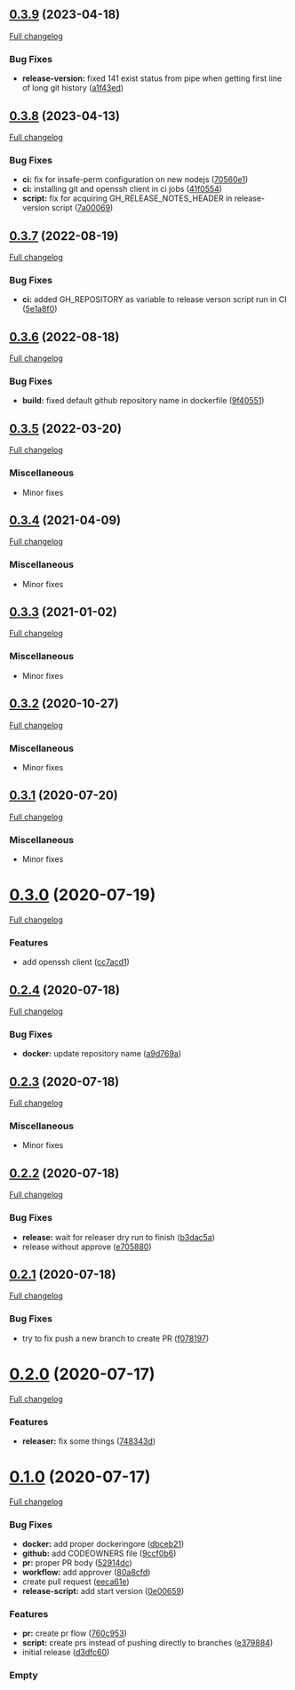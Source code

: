 ## [0.3.9](https://github.com/pixelfederation/release-version-script/compare/v0.3.8...v0.3.9) (2023-04-18)

[Full changelog](https://github.com/pixelfederation/release-version-script/compare/v0.3.8...v0.3.9)

### Bug Fixes

* **release-version:** fixed 141 exist status from pipe when getting first line of long git history ([a1f43ed](https://github.com/pixelfederation/release-version-script/commit/a1f43ed119038bf7a8c989cedeee8f3686d258d6))

## [0.3.8](https://github.com/pixelfederation/release-version-script/compare/v0.3.7...v0.3.8) (2023-04-13)

[Full changelog](https://github.com/pixelfederation/release-version-script/compare/v0.3.7...v0.3.8)

### Bug Fixes

* **ci:** fix for insafe-perm configuration on new nodejs ([70560e1](https://github.com/pixelfederation/release-version-script/commit/70560e1c711e0e386cf4fdda3f39b02e5dc32d97))
* **ci:** installing git and openssh client in ci jobs ([41f0554](https://github.com/pixelfederation/release-version-script/commit/41f0554ad27bb39d2c4bcf1236a1c896d879a12c))
* **script:** fix for acquiring GH_RELEASE_NOTES_HEADER in release-version script ([7a00069](https://github.com/pixelfederation/release-version-script/commit/7a000691ce3eeb444d2a91aa03a301a993753724))

## [0.3.7](https://github.com/pixelfederation/release-version-script/compare/v0.3.6...v0.3.7) (2022-08-19)

[Full changelog](https://github.com/pixelfederation/release-version-script/compare/v0.3.6...v0.3.7)

### Bug Fixes

* **ci:** added GH_REPOSITORY as variable to release verson script run in CI ([5e1a8f0](https://github.com/pixelfederation/release-version-script/commit/5e1a8f07673d459b048b34b9ae220cd9b6194692))

## [0.3.6](https://github.com/pixelfederation/release-version-script/compare/v0.3.5...v0.3.6) (2022-08-18)

[Full changelog](https://github.com/pixelfederation/release-version-script/compare/v0.3.5...v0.3.6)

### Bug Fixes

* **build:** fixed default github repository name in dockerfile ([9f40551](https://github.com/pixelfederation/release-version-script/commit/9f40551ea5311e62930c4b25366abbe86031e853))

## [0.3.5](https://github.com/pixelfederation/release-version-script/compare/v0.3.4...v0.3.5) (2022-03-20)

[Full changelog](https://github.com/pixelfederation/release-version-script/compare/v0.3.4...v0.3.5)

### Miscellaneous

* Minor fixes

## [0.3.4](https://github.com/k911/release-version-script/compare/v0.3.3...v0.3.4) (2021-04-09)

[Full changelog](https://github.com/k911/release-version-script/compare/v0.3.3...v0.3.4)

### Miscellaneous

* Minor fixes

## [0.3.3](https://github.com/k911/release-version-script/compare/v0.3.2...v0.3.3) (2021-01-02)

[Full changelog](https://github.com/k911/release-version-script/compare/v0.3.2...v0.3.3)

### Miscellaneous

* Minor fixes

## [0.3.2](https://github.com/k911/release-version-script/compare/v0.3.1...v0.3.2) (2020-10-27)

[Full changelog](https://github.com/k911/release-version-script/compare/v0.3.1...v0.3.2)

### Miscellaneous

* Minor fixes

## [0.3.1](https://github.com/k911/release-version-script/compare/v0.3.0...v0.3.1) (2020-07-20)

[Full changelog](https://github.com/k911/release-version-script/compare/v0.3.0...v0.3.1)

### Miscellaneous

* Minor fixes

# [0.3.0](https://github.com/k911/release-version-script/compare/v0.2.4...v0.3.0) (2020-07-19)

[Full changelog](https://github.com/k911/release-version-script/compare/v0.2.4...v0.3.0)

### Features

* add openssh client ([cc7acd1](https://github.com/k911/release-version-script/commit/cc7acd14395cd67a5587144ad2ba25a1e3731a19))

## [0.2.4](https://github.com/k911/release-version-script/compare/v0.2.3...v0.2.4) (2020-07-18)

[Full changelog](https://github.com/k911/release-version-script/compare/v0.2.3...v0.2.4)

### Bug Fixes

* **docker:** update repository name ([a9d769a](https://github.com/k911/release-version-script/commit/a9d769a9dde51391bee9b093109bda93b6be1b51))

## [0.2.3](https://github.com/k911/release-version-script/compare/v0.2.2...v0.2.3) (2020-07-18)

[Full changelog](https://github.com/k911/release-version-script/compare/v0.2.2...v0.2.3)

### Miscellaneous

* Minor fixes

## [0.2.2](https://github.com/k911/release-version-script/compare/v0.2.1...v0.2.2) (2020-07-18)

[Full changelog](https://github.com/k911/release-version-script/compare/v0.2.1...v0.2.2)

### Bug Fixes

* **release:** wait for releaser dry run to finish ([b3dac5a](https://github.com/k911/release-version-script/commit/b3dac5abce89e393853f334b760b139769e2d5e5))
* release without approve ([e705880](https://github.com/k911/release-version-script/commit/e705880d0ebbccea6b54bca3b0df2075f8ddcec9))

## [0.2.1](https://github.com/k911/release-version-script/compare/v0.2.0...v0.2.1) (2020-07-18)

[Full changelog](https://github.com/k911/release-version-script/compare/v0.2.0...v0.2.1)

### Bug Fixes

* try to fix push a new branch to create PR ([f078197](https://github.com/k911/release-version-script/commit/f078197b4e710485f6765719fd5c4a0e674e2e98))

# [0.2.0](https://github.com/k911/test-release-version-script/compare/v0.1.0...v0.2.0) (2020-07-17)

[Full changelog](https://github.com/k911/test-release-version-script/compare/v0.1.0...v0.2.0)

### Features

* **releaser:** fix some things ([748343d](https://github.com/k911/test-release-version-script/commit/748343ddc5deef82997e502a028ac28d65c38613))

# [0.1.0](https://github.com/k911/test-release-version-script/compare/d3dfc6016ca7c5f88bbf75cf52377a77ab98237e...v0.1.0) (2020-07-17)

[Full changelog](https://github.com/k911/test-release-version-script/compare/v0.0.0...v0.1.0)

### Bug Fixes

* **docker:** add proper dockeringore ([dbceb21](https://github.com/k911/test-release-version-script/commit/dbceb218d88389e6da3ea1c684d4f108060052e9))
* **github:** add CODEOWNERS file ([9ccf0b6](https://github.com/k911/test-release-version-script/commit/9ccf0b63f521d0cacc6ecb15d82ee74e66c09a0e))
* **pr:** proper PR body ([52914dc](https://github.com/k911/test-release-version-script/commit/52914dcd4453eb7f51d1e13c435980aef2e07041))
* **workflow:** add approver ([80a8cfd](https://github.com/k911/test-release-version-script/commit/80a8cfd4f400a411f3e0c6feb57eb84564499552))
* create pull request ([eeca61e](https://github.com/k911/test-release-version-script/commit/eeca61ee20e73e94897ccfd6a02c0337350ddc3a))
* **release-script:** add start version ([0e00659](https://github.com/k911/test-release-version-script/commit/0e0065930ef6c4e0318948b44b4a1eaf695f3f8e))


### Features

* **pr:** create pr flow ([760c953](https://github.com/k911/test-release-version-script/commit/760c953a31cbb18827a4ae959e526858b3e8d683))
* **script:** create prs instead of pushing directly to branches ([e379884](https://github.com/k911/test-release-version-script/commit/e3798846efcf91314cf88317baad40690e19e8ef))
* initial release ([d3dfc60](https://github.com/k911/test-release-version-script/commit/d3dfc6016ca7c5f88bbf75cf52377a77ab98237e))

### Empty
